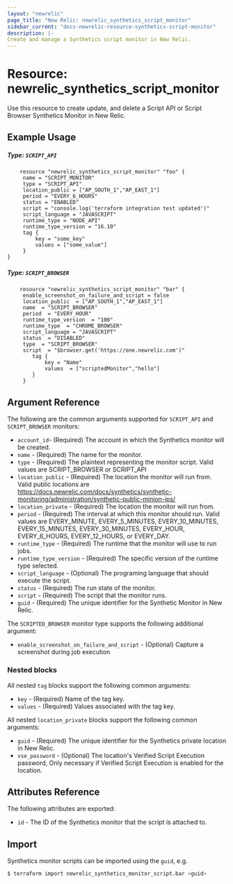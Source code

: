 ```yaml
---
layout: "newrelic"
page_title: "New Relic: newrelic_synthetics_script_monitor"
sidebar_current: "docs-newrelic-resource-synthetics-script-monitor"
description: |-
Create and manage a Synthetics script monitor in New Relic.
---
```


# Resource: newrelic\_synthetics\_script\_monitor

Use this resource to create update, and delete a Script API or Script Browser Synthetics Monitor in New Relic.

## Example Usage

##### Type: `SCRIPT_API`
```hcl
    resource "newrelic_synthetics_script_monitor" "foo" {
     name = "SCRIPT_MONITOR"
     type = "SCRIPT_API"
     location_public = ["AP_SOUTH_1","AP_EAST_1"]
     period = "EVERY_6_HOURS"
     status = "ENABLED"
     script = "console.log('terraform integration test updated')"
     script_language = "JAVASCRIPT"
     runtime_type = "NODE_API"
     runtime_type_version = "16.10"
     tag {
         key = "some_key"
         values = ["some_value"]
     }
}
```
##### Type: `SCRIPT_BROWSER`
```hcl
    resource "newrelic_synthetics_script_monitor" "bar" {
     enable_screenshot_on_failure_and_script = false
     location_public  = ["AP_SOUTH_1","AP_EAST_1"]
	 name  = "SCRIPT_BROWSER"
     period  = "EVERY_HOUR"
     runtime_type_version  = "100"
     runtime_type  = "CHROME_BROWSER"
     script_language = "JAVASCRIPT"
     status  = "DISABLED"
     type  = "SCRIPT_BROWSER"
     script  = "$browser.get('https://one.newrelic.com')"
        tag {
            key = "Name"
            values  = ["scriptedMonitor","hello"]
		}
     }
```

## Argument Reference

The following are the common arguments supported for `SCRIPT_API` and `SCRIPT_BROWSER` monitors:

* `account_id`- (Required) The account in which the Synthetics monitor will be created.
* `name` - (Required) The name for the monitor.
* `type` - (Required) The plaintext representing the monitor script. Valid values are SCRIPT_BROWSER or SCRIPT_API
* `location_public` - (Required) The location the monitor will run from. Valid public locations are https://docs.newrelic.com/docs/synthetics/synthetic-monitoring/administration/synthetic-public-minion-ips/
* `location_private` - (Required) The location the monitor will run from.
* `period` - (Required) The interval at which this monitor should run. Valid values are EVERY_MINUTE, EVERY_5_MINUTES, EVERY_10_MINUTES, EVERY_15_MINUTES, EVERY_30_MINUTES, EVERY_HOUR, EVERY_6_HOURS, EVERY_12_HOURS, or EVERY_DAY.
* `runtime_type` - (Required) The runtime that the monitor will use to run jobs.
* `runtime_type_version` - (Required) The specific version of the runtime type selected.
* `script_language` - (Optional) The programing language that should execute the script.
* `status` - (Required) The run state of the monitor.
* `script` - (Required) The script that the monitor runs.
* `guid` - (Required) The unique identifier for the Synthetic Monitor in New Relic.


The `SCRIPTED_BROWSER` monitor type supports the following additional argument:

* `enable_screenshot_on_failure_and_script` - (Optional) Capture a screenshot during job execution

### Nested blocks

All nested `tag` blocks support the following common arguments:

* `key` - (Required) Name of the tag key.
* `values` - (Required) Values associated with the tag key.

All nested `location_private` blocks support the following common arguments:

* `guid` - (Required) The unique identifier for the Synthetics private location in New Relic.
* `vse_password` - (Optional) The location's Verified Script Execution password, Only necessary if Verified Script Execution is enabled for the location.

## Attributes Reference

The following attributes are exported:

* `id` - The ID of the Synthetics monitor that the script is attached to.

## Import

Synthetics monitor scripts can be imported using the `guid`, e.g.

```bash
$ terraform import newrelic_synthetics_monitor_script.bar <guid>
```

